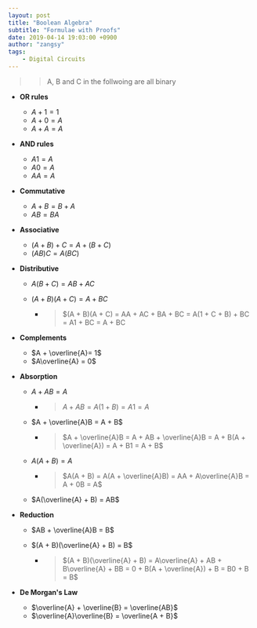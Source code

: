 ```yaml
---
layout: post
title: "Boolean Algebra"
subtitle: "Formulae with Proofs"
date: 2019-04-14 19:03:00 +0900
author: "zangsy"
tags:
    - Digital Circuits
---
```


> > A, B and C in the follwoing are all binary



- **OR rules**
  - $A + 1 = 1​$
  - $A + 0 = A$
  - $A + A = A$



- **AND rules**
  - $A1 = A$
  - $A0 = A$
  - $AA = A$



- **Commutative**
  - $A + B = B + A$
  - $AB = BA$



* **Associative**
  * $(A + B) + C = A + (B + C)$
  * $(AB)C = A(BC)$



* **Distributive**

  * $A(B + C) = AB + AC$

  * $(A + B)(A + C) = A + BC​$

    * > $(A + B)(A + C) = AA + AC + BA + BC = A(1 + C + B) + BC = A1 + BC = A + BC



* **Complements**
  * $A + \overline{A}= 1​$
  * $A\overline{A} = 0​$



* **Absorption**

  * $A + AB = A$

    * > $A + AB = A(1 + B) = A1 = A​$

  * $A + \overline{A}B = A + B$

    * > $A + \overline{A}B = A + AB + \overline{A}B = A + B(A + \overline{A}) = A + B1 = A + B$

  * $A(A + B) = A$

    * >$A(A + B) = A(A + \overline{A}B) = AA + A\overline{A}B = A + 0B = A$

  * $A(\overline{A} + B) = AB​$



* **Reduction**

  * $AB + \overline{A}B = B​$	

  * $(A + B)(\overline{A} + B) = B$

    * > $(A + B)(\overline{A} + B) = A\overline{A} + AB + B\overline{A} + BB = 0 + B(A + \overline{A}) + B = B0 + B = B$



* **De Morgan's Law**
  * $\overline{A} + \overline{B} = \overline{AB}$
  * $\overline{A}\overline{B} = \overline{A + B}$